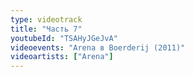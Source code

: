 ```yaml
---
type: videotrack
title: "Часть 7"
youtubeId: "TSAHyJGeJvA"
videoevents: "Arena в Boerderij (2011)"
videoartists: ["Arena"]
---
```

